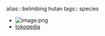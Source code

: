 alias:: belimbing hutan
tags:: species

- ![image.png](https://peach-geographical-bat-397.mypinata.cloud/ipfs/QmSB41HBvQfck2Z5DXwwf2BBDNNP51A2AkdBd9w92FDTy3)
- [tokopedia](https://www.tokopedia.com/riyadimart/promo-belimbing-hutan-calincing-obat-herbal-pucuk-sampai-akar?extParam=ivf%3Dfalse%26src%3Dsearch)